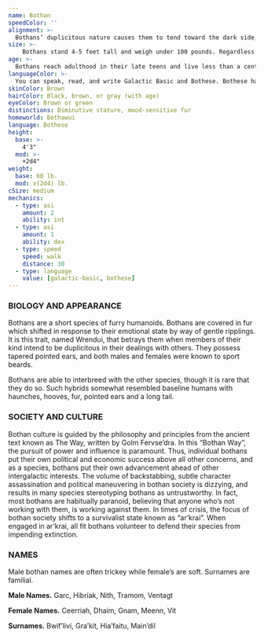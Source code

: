 ```yaml
---
name: Bothan
speedColor: ''
alignment: >-
  Bothans’ duplicitous nature causes them to tend toward the dark side, though there are exceptions.
size: >-
    Bothans stand 4-5 feet tall and weigh under 100 pounds. Regardless of your position in that range, your size is Medium.
age: >-
  Bothans reach adulthood in their late teens and live less than a century.
languageColor: >-
  You can speak, read, and write Galactic Basic and Bothese. Bothese had a great influence on the forming of Galactic Basic; the two languages share many cognates.
skinColor: Brown
hairColor: Black, brown, or gray (with age)
eyeColor: Brown or green
distinctions: Diminutive stature, mood-sensitive fur
homeworld: Bothawui
language: Bothese
height:
  base: >-
    4'3"
  mod: >-
    +2d4"
weight:
  base: 60 lb.
  mod: x(2d4) lb.
cSize: medium
mechanics:
  - type: asi
    amount: 2
    ability: int
  - type: asi
    amount: 1
    ability: dex
  - type: speed
    speed: walk
    distance: 30
  - type: language
    value: [galactic-basic, bothese]
---
```

### BIOLOGY AND APPEARANCE
Bothans are a short species of furry humanoids. Bothans are covered in fur which shifted in response to their emotional state by way of gentle ripplings. It is this trait, named Wrendui, that betrays them when members of their kind intend to be duplicitous in their dealings with others. They possess tapered pointed ears, and both males and females were known to sport beards.

Bothans are able to interbreed with the other species, though it is rare that they do so. Such hybrids somewhat resembled baseline humans with haunches, hooves, fur, pointed ears and a long tail.

### SOCIETY AND CULTURE
Bothan culture is guided by the philosophy and principles from the ancient text known as The Way, written by Golm Fervse’dra. In this “Bothan Way”, the pursuit of power and influence is paramount. Thus, individual bothans put their own political and economic success above all other concerns, and as a species, bothans put their own advancement ahead of other intergalactic interests. The volume of backstabbing, subtle character assassination and political maneuvering in bothan society is dizzying, and results in many species stereotyping bothans as untrustworthy. In fact, most bothans are habitually paranoid, believing that anyone who’s not working with them, is working against them. In times of crisis, the focus of bothan society shifts to a survivalist state known as “ar’krai”. When engaged in ar’krai, all fit bothans volunteer to defend their species from impending extinction.

### NAMES
Male bothan names are often trickey while female’s are soft. Surnames are familial.

__Male Names.__ Garc, Hibriak, Nith, Tramom, Ventagt

__Female Names.__ Ceerriah, Dhaim, Gnam, Meenn, Vit

__Surnames.__ Bwif’livi, Gra’kit, Hia’faitu, Main’dil

